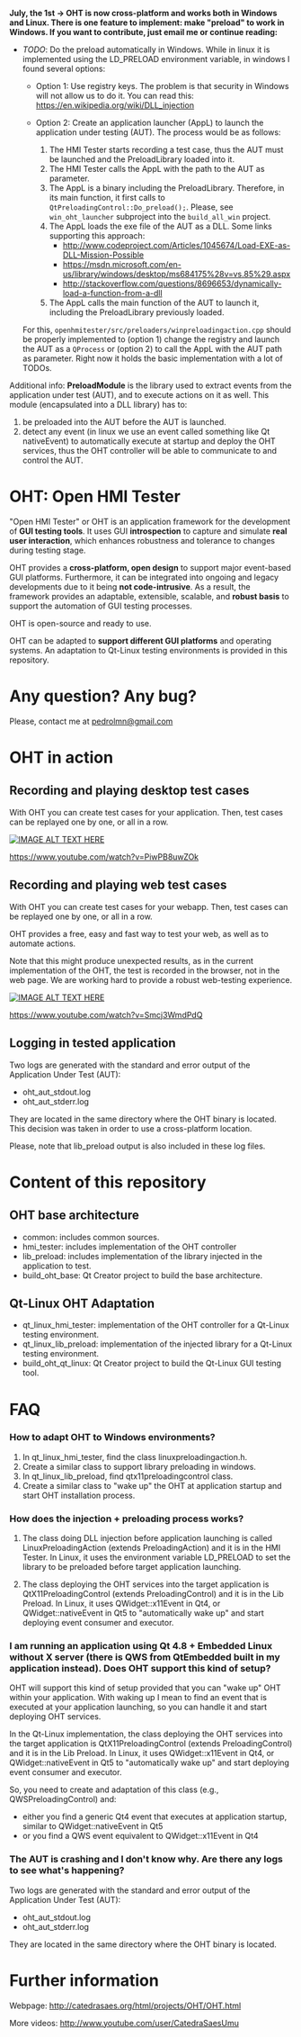 
**July, the 1st -> OHT is now cross-platform and works both in Windows and Linux. There is one feature to implement: make "preload" to work in Windows. If you want to contribute, just email me or continue reading:**

- *TODO*: Do the preload automatically in Windows. While in linux it is implemented using the LD_PRELOAD
environment variable, in windows I found several options:

  - Option 1: Use registry keys. The problem is that security in Windows will not allow us to do it. You can read this: https://en.wikipedia.org/wiki/DLL_injection

  - Option 2: Create an application launcher (AppL) to launch the application under testing (AUT). The process would be as follows:
     1. The HMI Tester starts recording a test case, thus the AUT must be launched and the PreloadLibrary loaded into it.
     2. The HMI Tester calls the AppL with the path to the AUT as parameter.
     3. The AppL is a binary including the PreloadLibrary. Therefore, in its main function, it first calls to `QtPreloadingControl::Do_preload();`. Please, see `win_oht_launcher` subproject into the `build_all_win` project.
     4. The AppL loads the exe file of the AUT as a DLL. Some links supporting this approach:
        - http://www.codeproject.com/Articles/1045674/Load-EXE-as-DLL-Mission-Possible
        - https://msdn.microsoft.com/en-us/library/windows/desktop/ms684175%28v=vs.85%29.aspx
        - http://stackoverflow.com/questions/8696653/dynamically-load-a-function-from-a-dll
     5. The AppL calls the main function of the AUT to launch it, including the PreloadLibrary previously loaded.

  For this, `openhmitester/src/preloaders/winpreloadingaction.cpp` should be properly implemented to (option 1) change the registry and launch the AUT as a `QProcess` or (option 2) to call the AppL with the AUT path as parameter. Right now it holds the basic implementation with a lot of TODOs.

Additional info: **PreloadModule** is the library used to extract events from the application under test (AUT), and to execute actions on it as well. This module (encapsulated into a DLL library) has to:

  1. be preloaded into the AUT before the AUT is launched.
  2. detect any event (in linux we use an event called something like Qt nativeEvent) to automatically execute at startup and deploy the OHT services, thus the OHT controller will be able to communicate to and control the AUT.


OHT: Open HMI Tester
====================

"Open HMI Tester" or OHT is an application framework for the development of **GUI testing tools**. It uses
GUI **introspection** to capture and simulate **real user interaction**, which enhances
robustness and tolerance to changes during testing stage. 

OHT provides a **cross-platform, open design** to support major event-based GUI platforms. Furthermore,
it can be integrated into ongoing and legacy developments due to it being **not code-intrusive**. 
As a result, the framework provides an adaptable, extensible, scalable,
and **robust basis** to support the automation of GUI testing processes. 

OHT is open-source and ready to use.

OHT can be adapted to **support different GUI platforms** and operating systems. An adaptation to Qt-Linux
testing environments is provided in this repository.

# Any question? Any bug?

Please, contact me at pedrolmn@gmail.com

# OHT in action

## Recording and playing desktop test cases

With OHT you can create test cases for your application. Then, test cases can be replayed one by one, or all in a row.

[![IMAGE ALT TEXT HERE](http://img.youtube.com/vi/PiwPB8uwZOk/0.jpg)](http://www.youtube.com/watch?v=PiwPB8uwZOk)

https://www.youtube.com/watch?v=PiwPB8uwZOk

## Recording and playing web test cases

With OHT you can create test cases for your webapp. Then, test cases can be replayed one by one, or all in a row.

OHT provides a free, easy and fast way to test your web, as well as to automate actions.

Note that this might produce unexpected results, as in the current implementation of the OHT, the test is recorded in the browser, not in the web page. We are working hard to provide a robust web-testing experience.

[![IMAGE ALT TEXT HERE](http://img.youtube.com/vi/Smcj3WmdPdQ/0.jpg)](http://www.youtube.com/watch?v=Smcj3WmdPdQ)

https://www.youtube.com/watch?v=Smcj3WmdPdQ

## Logging in tested application

Two logs are generated with the standard and error output of the Application Under Test (AUT): 
* oht_aut_stdout.log
* oht_aut_stderr.log

They are located in the same directory where the OHT binary is located. This decision was taken in order to use a cross-platform location.

Please, note that lib_preload output is also included in these log files.


# Content of this repository

## OHT base architecture

* common: includes common sources.
* hmi_tester: includes implementation of the OHT controller
* lib_preload: includes implementation of the library injected in the application to test.
* build_oht_base: Qt Creator project to build the base architecture.



## Qt-Linux OHT Adaptation

* qt_linux_hmi_tester: implementation of the OHT controller for a Qt-Linux testing environment.
* qt_linux_lib_preload: implementation of the injected library for a Qt-Linux testing environment.
* build_oht_qt_linux: Qt Creator project to build the Qt-Linux GUI testing tool.

# FAQ

### How to adapt OHT to Windows environments?

1. In qt_linux_hmi_tester, find the class linuxpreloadingaction.h. 
2. Create a similar class to support library preloading in windows.
3. In qt_linux_lib_preload, find qtx11preloadingcontrol class.
4. Create a similar class to "wake up" the OHT at application startup and start OHT installation process.

### How does the injection + preloading process works?

1. The class doing DLL injection before application launching is called LinuxPreloadingAction (extends PreloadingAction) and it is in the HMI Tester. In Linux, it uses the environment variable LD_PRELOAD to set the library to be preloaded before target application launching.

2. The class deploying the OHT services into the target application is QtX11PreloadingControl (extends PreloadingControl) and it is in the Lib Preload. In Linux, it uses QWidget::x11Event in Qt4, or QWidget::nativeEvent in Qt5 to "automatically wake up" and start deploying event consumer and executor.

### I am running an application using Qt 4.8 + Embedded Linux without X server (there is QWS from QtEmbedded built in my application instead). Does OHT support this kind of setup?

OHT will support this kind of setup provided that you can "wake up" OHT within your application. With waking up I mean to find an event that is executed at your application launching, so you can handle it and start deploying OHT services.

In the Qt-Linux implementation, the class deploying the OHT services into the target application is QtX11PreloadingControl (extends PreloadingControl) and it is in the Lib Preload. In Linux, it uses QWidget::x11Event in Qt4, or QWidget::nativeEvent in Qt5 to "automatically wake up" and start deploying event consumer and executor.

So, you need to create and adaptation of this class (e.g., QWSPreloadingControl) and:
* either you find a generic Qt4 event that executes at application startup, similar to QWidget::nativeEvent in Qt5
* or you find a QWS event equivalent to QWidget::x11Event in Qt4

### The AUT is crashing and I don't know why. Are there any logs to see what's happening?

Two logs are generated with the standard and error output of the Application Under Test (AUT): 
* oht_aut_stdout.log
* oht_aut_stderr.log

They are located in the same directory where the OHT binary is located. 

# Further information

Webpage: http://catedrasaes.org/html/projects/OHT/OHT.html

More videos: http://www.youtube.com/user/CatedraSaesUmu




